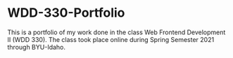 # WDD-330-Portfolio
This is a portfolio of my work done in the class Web Frontend Development II (WDD 330). The class took place online during Spring Semester 2021 through BYU-Idaho.
